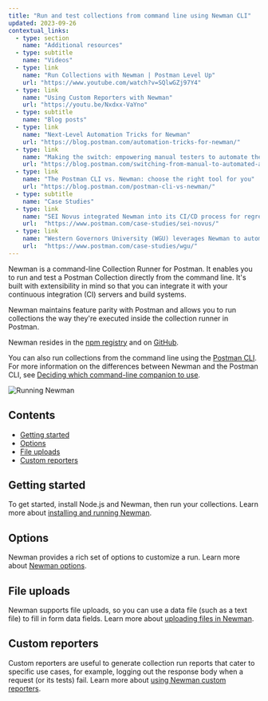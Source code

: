 ```yaml
---
title: "Run and test collections from command line using Newman CLI"
updated: 2023-09-26
contextual_links:
  - type: section
    name: "Additional resources"
  - type: subtitle
    name: "Videos"
  - type: link
    name: "Run Collections with Newman | Postman Level Up"
    url: "https://www.youtube.com/watch?v=SQlwGZj97Y4"
  - type: link
    name: "Using Custom Reporters with Newman"
    url: "https://youtu.be/Nxdxx-VaYno"
  - type: subtitle
    name: "Blog posts"
  - type: link
    name: "Next-Level Automation Tricks for Newman"
    url: "https://blog.postman.com/automation-tricks-for-newman/"
  - type: link
    name: "Making the switch: empowering manual testers to automate their API tests"
    url: "https://blog.postman.com/switching-from-manual-to-automated-api-testing/"
  - type: link
    name: "The Postman CLI vs. Newman: choose the right tool for you"
    url: "https://blog.postman.com/postman-cli-vs-newman/"
  - type: subtitle
    name: "Case Studies"
  - type: link
    name: "SEI Novus integrated Newman into its CI/CD process for regression testing"
    url:  "https://www.postman.com/case-studies/sei-novus/"
  - type: link
    name: "Western Governors University (WGU) leverages Newman to automate tests"
    url:  "https://www.postman.com/case-studies/wgu/"
---
```


Newman is a command-line Collection Runner for Postman. It enables you to run and test a Postman Collection directly from the command line. It's built with extensibility in mind so that you can integrate it with your continuous integration (CI) servers and build systems.

Newman maintains feature parity with Postman and allows you to run collections the way they're executed inside the collection runner in Postman.

Newman resides in the [npm registry](https://www.npmjs.com/package/newman) and on [GitHub](https://github.com/postmanlabs/newman).

You can also run collections from the command line using the [Postman CLI](/docs/postman-cli/postman-cli-overview/). For more information on the differences between Newman and the Postman CLI, see [Deciding which command-line companion to use](/docs/postman-cli/postman-cli-overview/#deciding-which-command-line-companion-to-use).

![Running Newman](https://assets.postman.com/postman-docs/newman-running-in-terminal.gif)

## Contents

* [Getting started](#getting-started)
* [Options](#options)
* [File uploads](#file-uploads)
* [Custom reporters](#custom-reporters)

## Getting started

To get started, install Node.js and Newman, then run your collections. Learn more about [installing and running Newman](/docs/collections/using-newman-cli/installing-running-newman/).

## Options

Newman provides a rich set of options to customize a run. Learn more about [Newman options](/docs/collections/using-newman-cli/newman-options/).

## File uploads

Newman supports file uploads, so you can use a data file (such as a text file) to fill in form data fields. Learn more about [uploading files in Newman](/docs/collections/using-newman-cli/newman-file-uploads/).

## Custom reporters

Custom reporters are useful to generate collection run reports that cater to specific use cases, for example, logging out the response body when a request (or its tests) fail. Learn more about [using Newman custom reporters](/docs/collections/using-newman-cli/newman-custom-reporters/).
